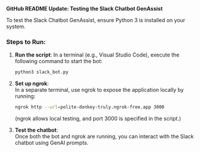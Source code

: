 **GitHub README Update: Testing the Slack Chatbot GenAssist**

To test the Slack Chatbot GenAssist, ensure Python 3 is installed on your system.

### Steps to Run:

1. **Run the script**: 
   In a terminal (e.g., Visual Studio Code), execute the following command to start the bot:
   ```bash
   python3 slack_bot.py
   ```

2. **Set up ngrok**:  
   In a separate terminal, use ngrok to expose the application locally by running:
   ```bash
   ngrok http --url=polite-donkey-truly.ngrok-free.app 3000
   ```
   (ngrok allows local testing, and port 3000 is specified in the script.)

3. **Test the chatbot**:  
   Once both the bot and ngrok are running, you can interact with the Slack chatbot using GenAI prompts.


